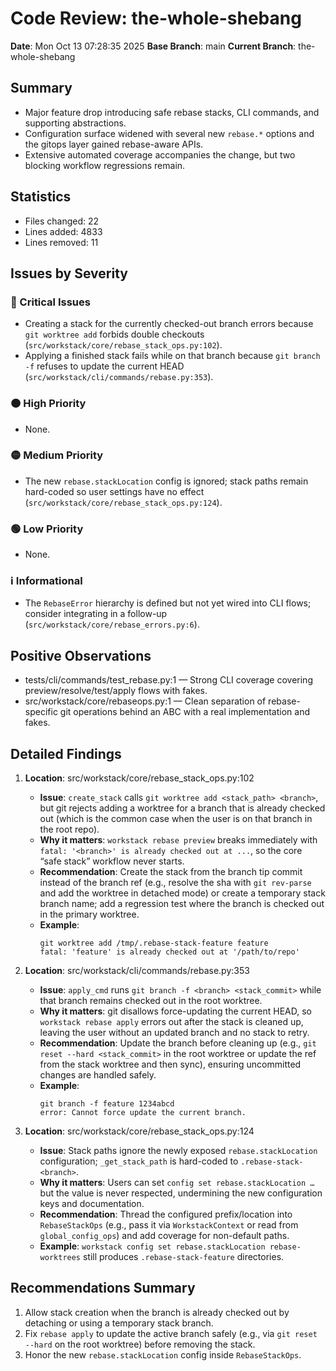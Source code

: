# Code Review: the-whole-shebang

**Date**: Mon Oct 13 07:28:35 2025
**Base Branch**: main
**Current Branch**: the-whole-shebang

## Summary

- Major feature drop introducing safe rebase stacks, CLI commands, and supporting abstractions.
- Configuration surface widened with several new `rebase.*` options and the gitops layer gained rebase-aware APIs.
- Extensive automated coverage accompanies the change, but two blocking workflow regressions remain.

## Statistics

- Files changed: 22
- Lines added: 4833
- Lines removed: 11

## Issues by Severity

### 🔴 Critical Issues

- Creating a stack for the currently checked-out branch errors because `git worktree add` forbids double checkouts (`src/workstack/core/rebase_stack_ops.py:102`).
- Applying a finished stack fails while on that branch because `git branch -f` refuses to update the current HEAD (`src/workstack/cli/commands/rebase.py:353`).

### 🟠 High Priority

- None.

### 🟡 Medium Priority

- The new `rebase.stackLocation` config is ignored; stack paths remain hard-coded so user settings have no effect (`src/workstack/core/rebase_stack_ops.py:124`).

### 🟢 Low Priority

- None.

### ℹ️ Informational

- The `RebaseError` hierarchy is defined but not yet wired into CLI flows; consider integrating in a follow-up (`src/workstack/core/rebase_errors.py:6`).

## Positive Observations

- tests/cli/commands/test_rebase.py:1 — Strong CLI coverage covering preview/resolve/test/apply flows with fakes.
- src/workstack/core/rebaseops.py:1 — Clean separation of rebase-specific git operations behind an ABC with a real implementation and fakes.

## Detailed Findings

1. **Location**: src/workstack/core/rebase_stack_ops.py:102
   - **Issue**: `create_stack` calls `git worktree add <stack_path> <branch>`, but git rejects adding a worktree for a branch that is already checked out (which is the common case when the user is on that branch in the root repo).
   - **Why it matters**: `workstack rebase preview` breaks immediately with `fatal: '<branch>' is already checked out at ...`, so the core “safe stack” workflow never starts.
   - **Recommendation**: Create the stack from the branch tip commit instead of the branch ref (e.g., resolve the sha with `git rev-parse` and add the worktree in detached mode) or create a temporary stack branch name; add a regression test where the branch is checked out in the primary worktree.
   - **Example**:
     ```text
     git worktree add /tmp/.rebase-stack-feature feature
     fatal: 'feature' is already checked out at '/path/to/repo'
     ```

2. **Location**: src/workstack/cli/commands/rebase.py:353
   - **Issue**: `apply_cmd` runs `git branch -f <branch> <stack_commit>` while that branch remains checked out in the root worktree.
   - **Why it matters**: git disallows force-updating the current HEAD, so `workstack rebase apply` errors out after the stack is cleaned up, leaving the user without an updated branch and no stack to retry.
   - **Recommendation**: Update the branch before cleaning up (e.g., `git reset --hard <stack_commit>` in the root worktree or update the ref from the stack worktree and then sync), ensuring uncommitted changes are handled safely.
   - **Example**:
     ```text
     git branch -f feature 1234abcd
     error: Cannot force update the current branch.
     ```

3. **Location**: src/workstack/core/rebase_stack_ops.py:124
   - **Issue**: Stack paths ignore the newly exposed `rebase.stackLocation` configuration; `_get_stack_path` is hard-coded to `.rebase-stack-<branch>`.
   - **Why it matters**: Users can set `config set rebase.stackLocation …` but the value is never respected, undermining the new configuration keys and documentation.
   - **Recommendation**: Thread the configured prefix/location into `RebaseStackOps` (e.g., pass it via `WorkstackContext` or read from `global_config_ops`) and add coverage for non-default paths.
   - **Example**: `workstack config set rebase.stackLocation rebase-worktrees` still produces `.rebase-stack-feature` directories.

## Recommendations Summary

1. Allow stack creation when the branch is already checked out by detaching or using a temporary stack branch.
2. Fix `rebase apply` to update the active branch safely (e.g., via `git reset --hard` on the root worktree) before removing the stack.
3. Honor the new `rebase.stackLocation` config inside `RebaseStackOps`.
